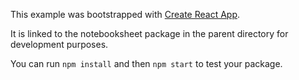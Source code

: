 This example was bootstrapped with [Create React App](https://github.com/facebook/create-react-app).

It is linked to the notebooksheet package in the parent directory for development purposes.

You can run `npm install` and then `npm start` to test your package.

